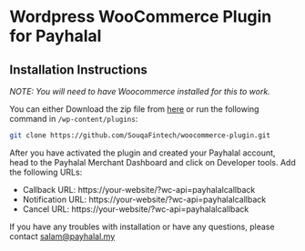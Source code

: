 # Wordpress WooCommerce Plugin for Payhalal

## Installation Instructions

*NOTE: You will need to have Woocommerce installed for this to work.*

You can either Download the zip file from [here](https://github.com/SouqaFintech/woocommerce-plugin) or run the following command in `/wp-content/plugins`:

```bash
git clone https://github.com/SouqaFintech/woocommerce-plugin.git
```

After you have activated the plugin and created your Payhalal account, head to the Payhalal Merchant Dashboard and click on Developer tools. Add the following URLs:

- Callback URL: https://your-website/?wc-api=payhalalcallback
- Notification URL: https://your-website/?wc-api=payhalalcallback
- Cancel URL: https://your-website/?wc-api=payhalalcallback

If you have any troubles with installation or have any questions, please contact salam@payhalal.my
